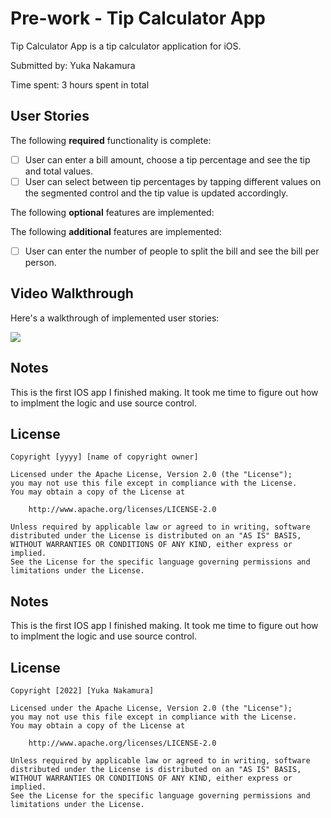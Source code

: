 # Pre-work - Tip Calculator App

Tip Calculator App is a tip calculator application for iOS.

Submitted by: Yuka Nakamura

Time spent: 3 hours spent in total

## User Stories

The following **required** functionality is complete:

* [ ] User can enter a bill amount, choose a tip percentage and see the tip and total values.
* [ ] User can select between tip percentages by tapping different values on the segmented control and the tip value is updated accordingly.

The following **optional** features are implemented:

The following **additional** features are implemented:

- [ ] User can enter the number of people to split the bill and see the bill per person.

## Video Walkthrough

Here's a walkthrough of implemented user stories:

![](https://i.imgur.com/LzYWKRW.gif)

## Notes

This is the first IOS app I finished making. It took me time to figure out how to implment the logic and use source control.

## License

    Copyright [yyyy] [name of copyright owner]

    Licensed under the Apache License, Version 2.0 (the "License");
    you may not use this file except in compliance with the License.
    You may obtain a copy of the License at

        http://www.apache.org/licenses/LICENSE-2.0

    Unless required by applicable law or agreed to in writing, software
    distributed under the License is distributed on an "AS IS" BASIS,
    WITHOUT WARRANTIES OR CONDITIONS OF ANY KIND, either express or implied.
    See the License for the specific language governing permissions and
    limitations under the License.

## Notes

This is the first IOS app I finished making. It took me time to figure out how to implment the logic and use source control.

## License

    Copyright [2022] [Yuka Nakamura]

    Licensed under the Apache License, Version 2.0 (the "License");
    you may not use this file except in compliance with the License.
    You may obtain a copy of the License at

        http://www.apache.org/licenses/LICENSE-2.0

    Unless required by applicable law or agreed to in writing, software
    distributed under the License is distributed on an "AS IS" BASIS,
    WITHOUT WARRANTIES OR CONDITIONS OF ANY KIND, either express or implied.
    See the License for the specific language governing permissions and
    limitations under the License.
